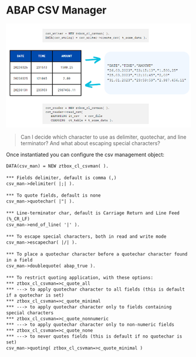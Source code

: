 # ABAP CSV Manager

![Example](CSV_Example.png)

> Can I decide which character to use as delimiter, quotechar, and line terminator? And what about escaping special characters?

Once instantiated you can configure the csv management object:
```
DATA(csv_man) = NEW ztbox_cl_csvman( ).

*** Fields delimiter, default is comma (,)
csv_man->delimiter( |;| ).

*** To quote fields, default is none
csv_man->quotechar( |"| ).

*** Line-terminator char, default is Carriage Return and Line Feed (%_CR_LF)
csv_man->end_of_line( '|' ).

*** To escape special characters, both in read and write mode
csv_man->escapechar( |/| ).

*** To place a quotechar character before a quotechar character found in a field
csv_man->doublequote( abap_true ).

*** To restrict quoting application, with these options:
*** ztbox_cl_csvman=>c_quote_all 
*** ---> to apply quotechar character to all fields (this is default if a quotechar is set)
*** ztbox_cl_csvman=>c_quote_minimal
*** ---> to apply quotechar character only to fields containing special characters
*** ztbox_cl_csvman=>c_quote_nonnumeric 
*** ---> to apply quotechar character only to non-numeric fields
*** ztbox_cl_csvman=>c_quote_none
*** ---> to never quotes fields (this is default if no quotechar is set)
csv_man->quoting( ztbox_cl_csvman=>c_quote_minimal )
```
